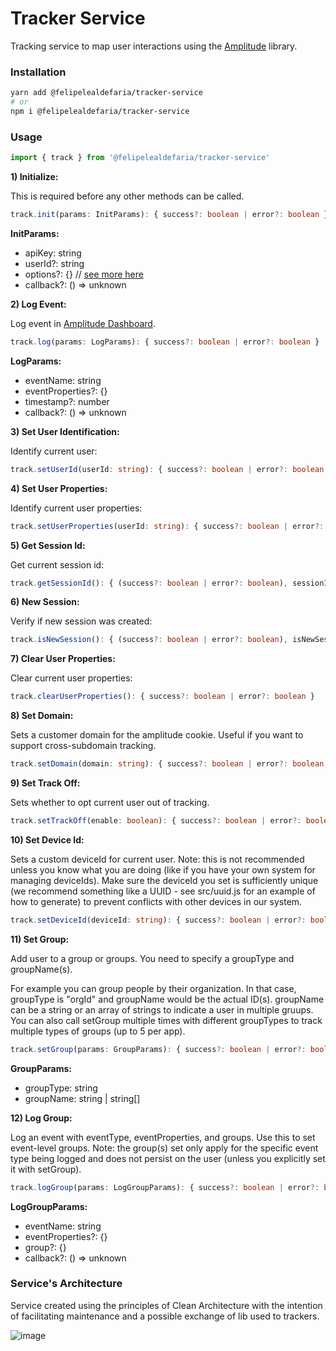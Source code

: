 # Tracker Service
Tracking service to map user interactions using the [Amplitude](https://github.com/amplitude/Amplitude-JavaScript) library.

### Installation

```bash
yarn add @felipelealdefaria/tracker-service
# or
npm i @felipelealdefaria/tracker-service
```

### Usage

```typescript
import { track } from '@felipelealdefaria/tracker-service'
```

**1) Initialize:**

This is required before any other methods can be called.

```typescript
track.init(params: InitParams): { success?: boolean | error?: boolean }
```

**InitParams:**
- apiKey: string
- userId?: string
- options?: {} // [see more here](https://amplitude.github.io/Amplitude-JavaScript/Options/)
- callback?: () => unknown

**2) Log Event:**

Log event in [Amplitude Dashboard](https://amplitude.com/).

```typescript
track.log(params: LogParams): { success?: boolean | error?: boolean }
```

**LogParams:**
- eventName: string
- eventProperties?: {}
- timestamp?: number
- callback?: () => unknown

**3) Set User Identification:**

Identify current user:

```typescript
track.setUserId(userId: string): { success?: boolean | error?: boolean }
```

**4) Set User Properties:**

Identify current user properties:

```typescript
track.setUserProperties(userId: string): { success?: boolean | error?: boolean }
```

**5) Get Session Id:**

Get current session id:

```typescript
track.getSessionId(): { (success?: boolean | error?: boolean), sessionId: number | null }
```

**6) New Session:**

Verify if new session was created:

```typescript
track.isNewSession(): { (success?: boolean | error?: boolean), isNewSession: boolean | null }
```

**7) Clear User Properties:**

Clear current user properties:

```typescript
track.clearUserProperties(): { success?: boolean | error?: boolean }
```

**8) Set Domain:**

Sets a customer domain for the amplitude cookie. Useful if you want to support cross-subdomain tracking.

```typescript
track.setDomain(domain: string): { success?: boolean | error?: boolean }
```

**9) Set Track Off:**

Sets whether to opt current user out of tracking.

```typescript
track.setTrackOff(enable: boolean): { success?: boolean | error?: boolean }
```

**10) Set Device Id:**

Sets a custom deviceId for current user. Note: this is not recommended unless you know what you are doing (like if you have your own system for managing deviceIds). Make sure the deviceId you set is sufficiently unique (we recommend something like a UUID - see src/uuid.js for an example of how to generate) to prevent conflicts with other devices in our system.

```typescript
track.setDeviceId(deviceId: string): { success?: boolean | error?: boolean }
```

**11) Set Group:**

Add user to a group or groups. You need to specify a groupType and groupName(s).

For example you can group people by their organization. In that case, groupType is "orgId" and groupName would be the actual ID(s). groupName can be a string or an array of strings to indicate a user in multiple gruups. You can also call setGroup multiple times with different groupTypes to track multiple types of groups (up to 5 per app).

```typescript
track.setGroup(params: GroupParams): { success?: boolean | error?: boolean }
```

**GroupParams:**
- groupType: string
- groupName: string | string[]

**12) Log Group:**

Log an event with eventType, eventProperties, and groups. Use this to set event-level groups. Note: the group(s) set only apply for the specific event type being logged and does not persist on the user (unless you explicitly set it with setGroup).

```typescript
track.logGroup(params: LogGroupParams): { success?: boolean | error?: boolean }
```

**LogGroupParams:**
- eventName: string
- eventProperties?: {}
- group?: {}
- callback?: () => unknown

### Service's Architecture

Service created using the principles of Clean Architecture with the intention of facilitating maintenance and a possible exchange of lib used to trackers.

![image](https://user-images.githubusercontent.com/64376829/109692039-d11ab080-7b66-11eb-9d61-17c990234bde.png)

